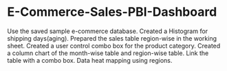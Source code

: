 # E-Commerce-Sales-PBI-Dashboard
Use the saved sample e-commerce database.
Created a Histogram for shipping days(aging). 
Prepared the sales table region-wise in the working sheet.
Created a user control combo box for the product category.
Created a column chart of the month-wise table and region-wise table.
Link the table with a combo box.
Data heat mapping using regions.

